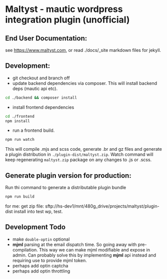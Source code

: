 
# Maltyst - mautic wordpress integration plugin (unofficial)

## End User Documentation:
see https://www.maltyst.com, or read ./docs/_site markdown files for jekyll.  


## Development:
- git checkout and branch off  
- update backend dependencies via composer. This will install backend deps (mautic api etc).  
```sh
cd ./backend && composer install
```
- install frontend dependencies
```sh
cd ./frontend
npm install
```
- run a frontend build.
```sh
npm run watch
```

This will compile .mjs and scss code, generate .br and gz files and generate a plugin distribution
in `./plugin-dist/maltyst.zip`.
Watch command will keep regenerating `maltyst.zip` package on any changes to .js or .scss.


## Generate plugin version for production:
Run thi command to generate a distributable plugin bundle
```sh
npm run build
```


for me: 
get zip file: sftp://hs-dev1/mnt/480g_drive/projects/maltyst/plugin-dist
install into test wp, test.

  
## Development Todo    
- make `double-optin` optional   
- **mjml** parsing at the email dispatch time. So going away with pre-compilation.
  This  way we can make mjml modifiable and expose in admin. Can probably solve this by implementing **mjml** api instead and requiring use to provide mjml token. 
- perhaps add optin captcha  
- perhaps add optin throttling  